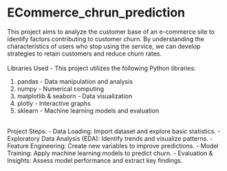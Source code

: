 # ECommerce_chrun_prediction
This project aims to analyze the customer base of an e-commerce site to identify factors contributing to customer churn. By understanding the characteristics of users who stop using the service, we can develop strategies to retain customers and reduce churn rates.
<br>
<br>
Libraries Used - This project utilizes the following Python libraries:  
1) pandas - Data manipulation and analysis  
2) numpy - Numerical computing  
3) matplotlib & seaborn - Data visualization  
4) plotly - Interactive graphs  
5) sklearn - Machine learning models and evaluation
   
<br>
Project Steps:   
- Data Loading: Import dataset and explore basic statistics.   
- Exploratory Data Analysis (EDA): Identify trends and visualize patterns.   
- Feature Engineering: Create new variables to improve predictions.    
- Model Training: Apply machine learning models to predict churn.   
- Evaluation & Insights: Assess model performance and extract key findings. 
